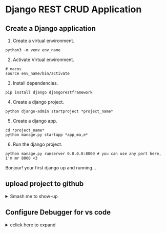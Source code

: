 # Django REST CRUD Application

## Create a Django application

1. Create a virtual environment.
```
python3 -m venv env_name
```

2. Activate Virtual environment.
```
# macos
source env_name/bin/activate 
```

3. Install dependencies.
```
pip install django djangorestframework
```

4. Create a django project.
```
python django-admin startproject *project_name*
```

5. Create a django app.
```
cd *project_name*
python manage.py startapp *app_ma,e*
```

6. Run the django project.
```
python manage.py runserver 0.0.0.0:8000 # you can use any port here, i'm mr 8000 <3
```
Bonjour! your first django up and running...

## upload project to github
<details>
<summary>Smash me to show-up</summary>

1. cd into the base directory of your project.
```
cd /where/you/want/to/go
```

2. Initialize git repository.
```
git init
```
3. Add files that are going to be included in first commit.
```
# git add single file
git add *file_name*

# git add everything inside current directory
git add .
```

4. Create a commit
```
git commit -m 'initial commit'
```

5. Create github repository.

6. Add remote link to your project.
```
git remote add origin https://github.com/your/project.git
```

7. Create main branch
```
git branch -M main
```

8. push to github.
```
git push -u origin main
```

9. Add `.gitignore` file.
```
# macos
touch .gitignore
```

10. Add directories or files which are not going to pushed to github.
```
dir/
__pycache__/ # ignone pycache directory
*.pyc # ignore all py cache files
*.sqlite3 # ignore database file
```

</details>

## Configure Debugger for vs code
<details>
<summary>cclick here to expand</summary>

1. Create a `launch.json file`
```
mkdir .vscode
cd .vscode
touch launch.json
```
2. Add following content to the `launch.josn`.
```
{
    "version": "0.2.0",
    "configurations": [
        {
            "name": "Python Debugger: Django",
            "type": "debugpy",
            "request": "launch",
            "program": "${workspaceFolder}/backend/manage.py", // location for manage.py file
            "args": [
                "runserver",
                "5000" // specify the port
            ],
            "django": true
        }
    ]
}
```
3. Add python interpreter location to vs code.
- press `command` + `P`.
- Type `>` on the text section appear very top of the IDE.
- Click on `Python: Select Interpreter`.
- Enter python executable location there.(vnev python location)
```
ex: ~/Desktop/projects/my_app/venv/bin/python
```
</details>